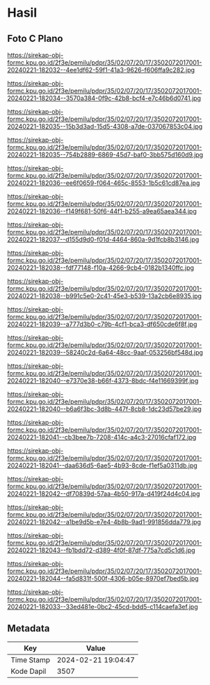 # Hasil

## Foto C Plano

https://sirekap-obj-formc.kpu.go.id/2f3e/pemilu/pdpr/35/02/07/20/17/3502072017001-20240221-182032--4ee1df62-59f1-41a3-9626-f606ffa9c282.jpg

https://sirekap-obj-formc.kpu.go.id/2f3e/pemilu/pdpr/35/02/07/20/17/3502072017001-20240221-182034--3570a384-0f9c-42b8-bcf4-e7c46b6d0741.jpg

https://sirekap-obj-formc.kpu.go.id/2f3e/pemilu/pdpr/35/02/07/20/17/3502072017001-20240221-182035--15b3d3ad-15d5-4308-a7de-037067853c04.jpg

https://sirekap-obj-formc.kpu.go.id/2f3e/pemilu/pdpr/35/02/07/20/17/3502072017001-20240221-182035--754b2889-6869-45d7-baf0-3bb575d160d9.jpg

https://sirekap-obj-formc.kpu.go.id/2f3e/pemilu/pdpr/35/02/07/20/17/3502072017001-20240221-182036--ee6f0659-f064-465c-8553-1b5c61cd87ea.jpg

https://sirekap-obj-formc.kpu.go.id/2f3e/pemilu/pdpr/35/02/07/20/17/3502072017001-20240221-182036--f149f681-50f6-44f1-b255-a9ea65aea344.jpg

https://sirekap-obj-formc.kpu.go.id/2f3e/pemilu/pdpr/35/02/07/20/17/3502072017001-20240221-182037--d155d9d0-f01d-4464-860a-9d1fcb8b3146.jpg

https://sirekap-obj-formc.kpu.go.id/2f3e/pemilu/pdpr/35/02/07/20/17/3502072017001-20240221-182038--fdf77148-f10a-4266-9cb4-0182b1340ffc.jpg

https://sirekap-obj-formc.kpu.go.id/2f3e/pemilu/pdpr/35/02/07/20/17/3502072017001-20240221-182038--b991c5e0-2c41-45e3-b539-13a2cb6e8935.jpg

https://sirekap-obj-formc.kpu.go.id/2f3e/pemilu/pdpr/35/02/07/20/17/3502072017001-20240221-182039--a777d3b0-c79b-4cf1-bca3-df650cde6f8f.jpg

https://sirekap-obj-formc.kpu.go.id/2f3e/pemilu/pdpr/35/02/07/20/17/3502072017001-20240221-182039--58240c2d-6a64-48cc-9aaf-053256bf548d.jpg

https://sirekap-obj-formc.kpu.go.id/2f3e/pemilu/pdpr/35/02/07/20/17/3502072017001-20240221-182040--e7370e38-b66f-4373-8bdc-f4e11669399f.jpg

https://sirekap-obj-formc.kpu.go.id/2f3e/pemilu/pdpr/35/02/07/20/17/3502072017001-20240221-182040--b6a6f3bc-3d8b-447f-8cb8-1dc23d57be29.jpg

https://sirekap-obj-formc.kpu.go.id/2f3e/pemilu/pdpr/35/02/07/20/17/3502072017001-20240221-182041--cb3bee7b-7208-414c-a4c3-27016cfaf172.jpg

https://sirekap-obj-formc.kpu.go.id/2f3e/pemilu/pdpr/35/02/07/20/17/3502072017001-20240221-182041--daa636d5-6ae5-4b93-8cde-f1ef5a0311db.jpg

https://sirekap-obj-formc.kpu.go.id/2f3e/pemilu/pdpr/35/02/07/20/17/3502072017001-20240221-182042--df70839d-57aa-4b50-917a-d419f24d4c04.jpg

https://sirekap-obj-formc.kpu.go.id/2f3e/pemilu/pdpr/35/02/07/20/17/3502072017001-20240221-182042--a1be9d5b-e7e4-4b8b-9ad1-991856dda779.jpg

https://sirekap-obj-formc.kpu.go.id/2f3e/pemilu/pdpr/35/02/07/20/17/3502072017001-20240221-182043--fb1bdd72-d389-4f0f-87df-775a7cd5c1d6.jpg

https://sirekap-obj-formc.kpu.go.id/2f3e/pemilu/pdpr/35/02/07/20/17/3502072017001-20240221-182044--fa5d831f-500f-4306-b05e-8970ef7bed5b.jpg

https://sirekap-obj-formc.kpu.go.id/2f3e/pemilu/pdpr/35/02/07/20/17/3502072017001-20240221-182033--33ed481e-0bc2-45cd-bdd5-c114caefa3ef.jpg


## Metadata

| Key        | Value               |
| ---------- | ------------------- |
| Time Stamp | 2024-02-21 19:04:47 |
| Kode Dapil | 3507                |



